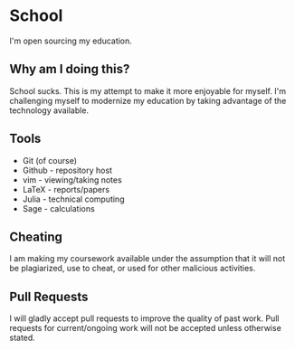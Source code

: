 School
======

I'm open sourcing my education.


Why am I doing this?
--------------------

School sucks. This is my attempt to make it more enjoyable for myself. I'm
challenging myself to modernize my education by taking advantage of the
technology available.


Tools
-----

* Git (of course)
* Github - repository host
* vim - viewing/taking notes
* LaTeX - reports/papers
* Julia - technical computing
* Sage - calculations


Cheating
--------

I am making my coursework available under the assumption that it will not be
plagiarized, use to cheat, or used for other malicious activities.


Pull Requests
-------------

I will gladly accept pull requests to improve the quality of past work. Pull
requests for current/ongoing work will not be accepted unless otherwise stated.
